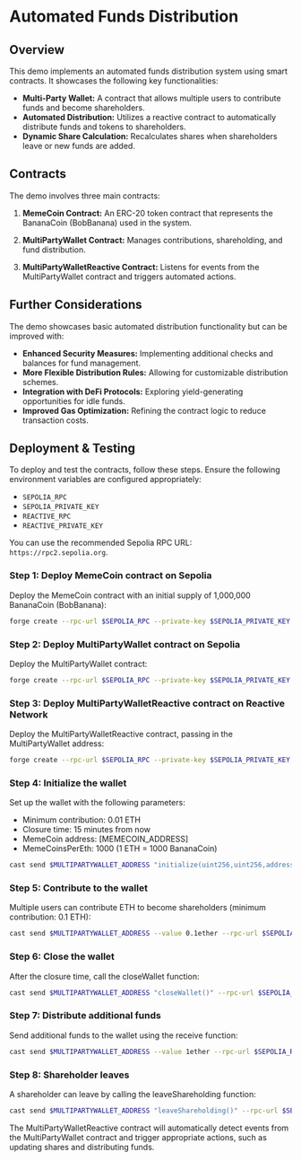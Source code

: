# Automated Funds Distribution

## Overview

This demo implements an automated funds distribution system using smart contracts. It showcases the following key functionalities:

- **Multi-Party Wallet:** A contract that allows multiple users to contribute funds and become shareholders.
- **Automated Distribution:** Utilizes a reactive contract to automatically distribute funds and tokens to shareholders.
- **Dynamic Share Calculation:** Recalculates shares when shareholders leave or new funds are added.

## Contracts

The demo involves three main contracts:

1. **MemeCoin Contract:** An ERC-20 token contract that represents the BananaCoin (BobBanana) used in the system.

2. **MultiPartyWallet Contract:** Manages contributions, shareholding, and fund distribution.

3. **MultiPartyWalletReactive Contract:** Listens for events from the MultiPartyWallet contract and triggers automated actions.

## Further Considerations

The demo showcases basic automated distribution functionality but can be improved with:

- **Enhanced Security Measures:** Implementing additional checks and balances for fund management.
- **More Flexible Distribution Rules:** Allowing for customizable distribution schemes.
- **Integration with DeFi Protocols:** Exploring yield-generating opportunities for idle funds.
- **Improved Gas Optimization:** Refining the contract logic to reduce transaction costs.

## Deployment & Testing

To deploy and test the contracts, follow these steps. Ensure the following environment variables are configured appropriately:

* `SEPOLIA_RPC`
* `SEPOLIA_PRIVATE_KEY`
* `REACTIVE_RPC`
* `REACTIVE_PRIVATE_KEY`


You can use the recommended Sepolia RPC URL: `https://rpc2.sepolia.org`.

### Step 1: Deploy MemeCoin contract on Sepolia

Deploy the MemeCoin contract with an initial supply of 1,000,000 BananaCoin (BobBanana):

```bash
forge create --rpc-url $SEPOLIA_RPC --private-key $SEPOLIA_PRIVATE_KEY src/demos/automated-funds-distribution/MemeCoin.sol:MemeCoin --constructor-args 1000000000000000000000000
```

### Step 2: Deploy MultiPartyWallet contract on Sepolia

Deploy the MultiPartyWallet contract:

```bash
forge create --rpc-url $SEPOLIA_RPC --private-key $SEPOLIA_PRIVATE_KEY src/demos/automated-funds-distribution/MultiPartyWallet.sol:MultiPartyWallet
```

### Step 3: Deploy MultiPartyWalletReactive contract on Reactive Network

Deploy the MultiPartyWalletReactive contract, passing in the MultiPartyWallet address:

```bash
forge create --rpc-url $SEPOLIA_RPC --private-key $SEPOLIA_PRIVATE_KEY src/demos/automated-funds-distribution/MultiPratyWalletReactive.sol:MultiPratyWalletReactive --constructor-args $MULTIPARTYWALLET_ADDRESS
```

### Step 4: Initialize the wallet

Set up the wallet with the following parameters:
- Minimum contribution: 0.01 ETH
- Closure time: 15 minutes from now
- MemeCoin address: [MEMECOIN_ADDRESS]
- MemeCoinsPerEth: 1000 (1 ETH = 1000 BananaCoin)

```bash
cast send $MULTIPARTYWALLET_ADDRESS "initialize(uint256,uint256,address,uint256)" --rpc-url $SEPOLIA_RPC --private-key $SEPOLIA_PRIVATE_KEY [MIN_CONTRIBUTION] [CLOSURE_TIME] [MEMECOIN_ADDRESS] 1000
```

### Step 5: Contribute to the wallet

Multiple users can contribute ETH to become shareholders (minimum contribution: 0.1 ETH):

```bash
cast send $MULTIPARTYWALLET_ADDRESS --value 0.1ether --rpc-url $SEPOLIA_RPC --private-key $USER_PRIVATE_KEY
```

### Step 6: Close the wallet

After the closure time, call the closeWallet function:

```bash
cast send $MULTIPARTYWALLET_ADDRESS "closeWallet()" --rpc-url $SEPOLIA_RPC --private-key $SEPOLIA_PRIVATE_KEY
```

### Step 7: Distribute additional funds

Send additional funds to the wallet using the receive function:

```bash
cast send $MULTIPARTYWALLET_ADDRESS --value 1ether --rpc-url $SEPOLIA_RPC --private-key $SEPOLIA_PRIVATE_KEY
```

### Step 8: Shareholder leaves

A shareholder can leave by calling the leaveShareholding function:

```bash
cast send $MULTIPARTYWALLET_ADDRESS "leaveShareholding()" --rpc-url $SEPOLIA_RPC --private-key $SHAREHOLDER_PRIVATE_KEY
```

The MultiPartyWalletReactive contract will automatically detect events from the MultiPartyWallet contract and trigger appropriate actions, such as updating shares and distributing funds.